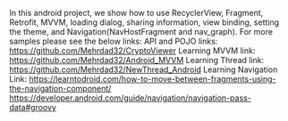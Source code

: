 In this android project, we show how to use RecyclerView, Fragment,  Retrofit, MVVM, loading dialog, sharing information, view binding, setting the theme, and Navigation(NavHostFragment and nav_graph). 
For more samples please see the below links:
API and POJO links: https://github.com/Mehrdad32/CryptoViewer
Learning MVVM link: https://github.com/Mehrdad32/Android_MVVM
Learning Thread link: https://github.com/Mehrdad32/NewThread_Android
Learning Navigation Link:
 https://learntodroid.com/how-to-move-between-fragments-using-the-navigation-component/
https://developer.android.com/guide/navigation/navigation-pass-data#groovy
